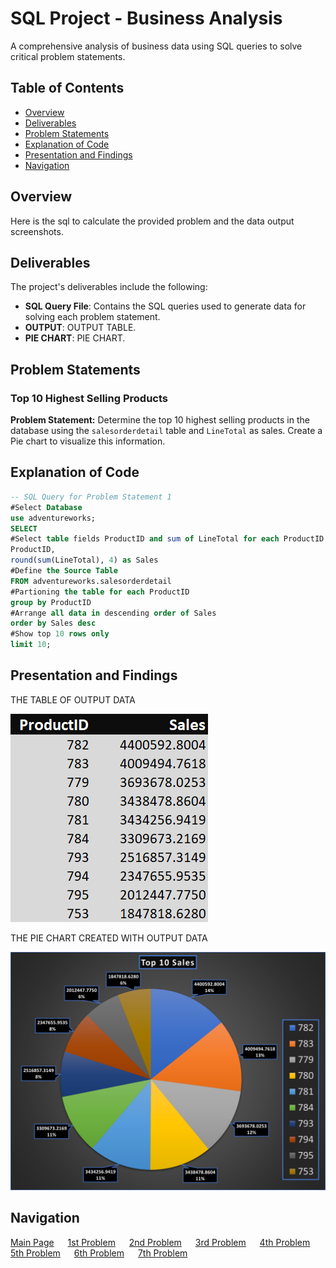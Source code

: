 # SQL Project - Business Analysis

A comprehensive analysis of business data using SQL queries to solve critical problem statements.

## Table of Contents
- [Overview](#overview)
- [Deliverables](#Deliverables)
- [Problem Statements](#Problem-Statements)
- [Explanation of Code](#Explanation-of-Code)
- [Presentation and Findings](#Presentation-and-Findings)
- [Navigation](#Navigation)

## Overview

Here is the sql to calculate the provided problem and the data output screenshots.


## Deliverables

The project's deliverables include the following:

- **SQL Query File**: Contains the SQL queries used to generate data for solving each problem statement.
- **OUTPUT**: OUTPUT TABLE.
- **PIE CHART**: PIE CHART.

## Problem Statements

### Top 10 Highest Selling Products
**Problem Statement:** Determine the top 10 highest selling products in the database using the `salesorderdetail` table and `LineTotal` as sales. Create a Pie chart to visualize this information.

## Explanation of Code 

```sql
-- SQL Query for Problem Statement 1
#Select Database
use adventureworks;
SELECT
#Select table fields ProductID and sum of LineTotal for each ProductID
ProductID,
round(sum(LineTotal), 4) as Sales
#Define the Source Table
FROM adventureworks.salesorderdetail
#Partioning the table for each ProductID
group by ProductID
#Arrange all data in descending order of Sales
order by Sales desc 
#Show top 10 rows only
limit 10;
```

## Presentation and Findings

THE TABLE OF OUTPUT DATA

![Table Output of Data](Table_Question_1.png)

THE PIE CHART CREATED WITH OUTPUT DATA

![Pie Chart of Data](PIE_Chart_Question_1.png)




## Navigation

[Main Page](https://github.com/Plotted-Digit/SQL-Project/) &emsp; [1st Problem](https://github.com/Plotted-Digit/SQL-Project/tree/main/QUESTION_1) &emsp; [2nd Problem](https://github.com/Plotted-Digit/SQL-Project/tree/main/QUESTION_2) &emsp; [3rd Problem](https://github.com/Plotted-Digit/SQL-Project/tree/main/QUESTION_3) &emsp; [4th Problem](https://github.com/Plotted-Digit/SQL-Project/tree/main/QUESTION_4) &emsp; [5th Problem](https://github.com/Plotted-Digit/SQL-Project/tree/main/QUESTION_5) &emsp; [6th Problem](https://github.com/Plotted-Digit/SQL-Project/tree/main/QUESTION_6) &emsp; [7th Problem](https://github.com/Plotted-Digit/SQL-Project/tree/main/QUESTION_7)
